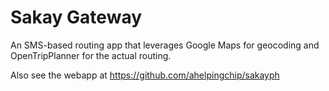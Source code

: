 # Sakay Gateway

An SMS-based routing app that leverages Google Maps for geocoding and OpenTripPlanner for the actual routing.

Also see the webapp at https://github.com/ahelpingchip/sakayph
